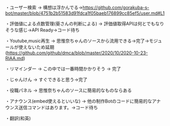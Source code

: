 ・ユーザー検索 → 構想は浮かんでる→https://github.com/gorakuba-s-bot/master/blob/4751b2b51583d91fdca1f05baeb176899cc85ef5/user.md#L1

・評価値による点数管理(葵さんの判断による) → 評価値取得APIは何とでもなりそうな感じ→API Ready→コード待ち

・Youtube,music再生 → 思惟奈ちゃんのソースから流用できる→完了→モジュールが使えないため延期(https://github.com/github/dmca/blob/master/2020/10/2020-10-23-RIAA.md)

・リマインダー → この中では一番時間かかりそう → 完了

・じゃんけん → すぐできると思う→完了

・役職パネル → 思惟奈ちゃんのソースに簡易的なものならある

・アナウンス(embed使えるといいな) → 他の制作Botのコードに簡易的なアナウンス送信コマンドはあります。→コード待ち

・翻訳(和英)
